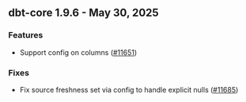 ## dbt-core 1.9.6 - May 30, 2025

### Features

- Support config on columns ([#11651](https://github.com/dbt-labs/dbt-core/issues/11651))

### Fixes

- Fix source freshness set via config to handle explicit nulls ([#11685](https://github.com/dbt-labs/dbt-core/issues/11685))
